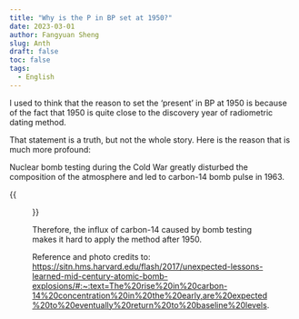 ```yaml
---
title: "Why is the P in BP set at 1950?"
date: 2023-03-01
author: Fangyuan Sheng
slug: Anth
draft: false
toc: false
tags:
  - English
---
```


I used to think that the reason to set the ‘present’ in BP at 1950 is because of the fact that 1950 is quite close to the discovery year of radiometric dating method.

That statement is a truth, but not the whole story. Here is the reason that is much more profound:

Nuclear bomb testing during the Cold War greatly disturbed the composition of the atmosphere and led to carbon-14 bomb pulse in 1963.

{{<figure src="https://hellenshengfy.github.io/bomb.png">}}

Therefore, the influx of carbon-14 caused by bomb testing makes it hard to apply the method after 1950.

Reference and photo credits to: https://sitn.hms.harvard.edu/flash/2017/unexpected-lessons-learned-mid-century-atomic-bomb-explosions/#:~:text=The%20rise%20in%20carbon-14%20concentration%20in%20the%20early,are%20expected%20to%20eventually%20return%20to%20baseline%20levels.

